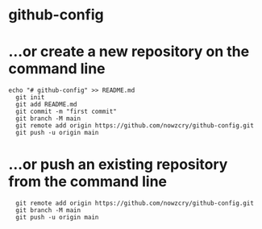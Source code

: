 # github-config

# …or create a new repository on the command line
```
echo "# github-config" >> README.md
  git init
  git add README.md
  git commit -m "first commit"
  git branch -M main
  git remote add origin https://github.com/nowzcry/github-config.git
  git push -u origin main
```
 # …or push an existing repository from the command line
```
  git remote add origin https://github.com/nowzcry/github-config.git
  git branch -M main
  git push -u origin main
```
